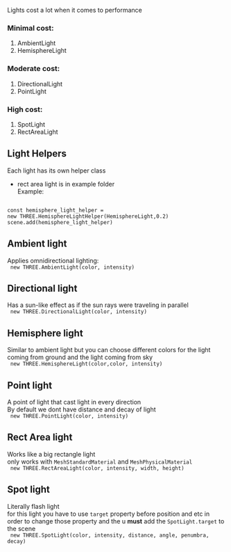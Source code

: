 Lights cost a lot when it comes to performance  
### Minimal cost:  
1. AmbientLight
2. HemisphereLight

### Moderate cost:
1. DirectionalLight
2. PointLight

### High cost:
1. SpotLight
2. RectAreaLight


## Light Helpers
Each light has its own helper class  
- rect area light is in example folder  
Example:

<code>
const hemisphere_light_helper =   
new THREE.HemisphereLightHelper(HemisphereLight,0.2)
scene.add(hemisphere_light_helper)
</code>


## Ambient light
Applies omnidirectional lighting:  
<code>
new THREE.AmbientLight(color, intensity)
</code>

## Directional light
Has a sun-like effect as if the sun rays were traveling in parallel   
<code>
new THREE.DirectionalLight(color, intensity)
</code>

## Hemisphere light
Similar to ambient light but you can choose different colors for the light coming from ground and the light coming from sky  
<code>
new THREE.HemisphereLight(color,color, intensity)
</code>

## Point light
A point of light that cast light in every direction  
By default we dont have distance and decay of light  
<code>
new THREE.PointLight(color, intensity)
</code>

## Rect Area light
Works like a big rectangle light   
only works with `MeshStandardMaterial` and `MeshPhysicalMaterial`  
<code>
new THREE.RectAreaLight(color, intensity, width, height)
</code>

## Spot light
Literally flash light   
for this light you have to use `target` property before position and etc in order 
to change those property and the u <b>must</b> add the `SpotLight.target` to the scene  
<code>
new THREE.SpotLight(color, intensity, distance, angle, penumbra, decay)
</code>
